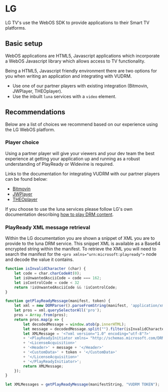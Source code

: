 # LG

LG TV's use the WebOS SDK to provide applications to their Smart TV platforms.

## Basic setup

WebOS applications are HTML5, Javascript applications which incorporate a WebOS Javascript library which allows access to TV functionality.

Being a HTML5, Javascript friendly environment there are two options for you when writing an application and integrating with VUDRM.

- Use one of our partner players with existing integration (Bitmovin, JWPlayer, THEOplayer).
- Use the inbuilt `luna` services with a `video` element.

## Recommendations

Below are a list of choices we recommend based on our experience using the LG WebOS platform.

### Player choice

Using a partner player will give your viewers and your dev team the best experience at getting your application up and running as a robust understanding of PlayReady or Widevine is required.

Links to the documentation for integrating VUDRM with our partner players can be found below:

- [Bitmovin](../players/bitmovin.md)
- [JWPlayer](../players/jwplayer.md)
- [THEOplayer](../players/theo-player.md)

If you choose to use the luna services please follow LG's own documentation describing [how to play DRM content](http://webostv.developer.lge.com/develop/app-developer-guide/playing-drm-content/).

### PlayReady XML message retrieval

Within the LG documentation you are shown a snippet of XML you are to provide to the luna DRM service. This snippet XML is available as a Base64 encrypted string within the manifest. To retrieve the XML you will need to search the manifest for the `<pro xmlns="urn:microsoft:playready">` node and decode the value it contains.

```javascript
function isInvalidCharacter (char) {
    let code = char.charCodeAt(0);
    let isUnwantedAsciiCode = code === 162;
    let isControlCode = code < 32
    return !isUnwantedAsciiCode && !isControlCode;
}

function getPlayReadyMessage(manifest, token) {
    let xml = new DOMParser().parseFromString(manifest, 'application/xml');
    let pros = xml.querySelectorAll('pro');
    pros = Array.from(pros);
    return pros.map(p => {
        let decodedMessage = window.atob(p.innerHTML);
        let message = decodedMessage.split("").filter(isInvalidCharacter).join("");
        let XMLMessage = '<?xml version="1.0" encoding="utf-8"?>'
        + '<PlayReadyInitiator xmlns= "http://schemas.microsoft.com/DRM/2007/03/protocols/">'
        + '<LicenseAcquisition>'
        + '<Header>' + message + '</Header>'
        + '<CustomData>' + token + '</CustomData>'
        + '</LicenseAcquisition>'
        + '</PlayReadyInitiator>';
        return XMLMessage;
    });
}

let XMLMessages = getPlayReadyMessage(manifestString, "VUDRM TOKEN");
```

